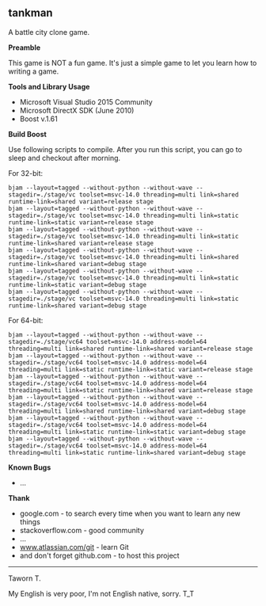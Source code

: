 **tankman**
-------

A battle city clone game.

**Preamble**

This game is NOT a fun game.  It's just a simple game to let you learn how to writing a game.

**Tools and Library Usage**

 - Microsoft Visual Studio 2015 Community
 - Microsoft DirectX SDK (June 2010)
 - Boost v.1.61

**Build Boost**

Use following scripts to compile.  After you run this script, you can go to sleep and checkout after morning.

For 32-bit:

	bjam --layout=tagged --without-python --without-wave --stagedir=./stage/vc toolset=msvc-14.0 threading=multi link=shared runtime-link=shared variant=release stage
	bjam --layout=tagged --without-python --without-wave --stagedir=./stage/vc toolset=msvc-14.0 threading=multi link=static runtime-link=static variant=release stage
	bjam --layout=tagged --without-python --without-wave --stagedir=./stage/vc toolset=msvc-14.0 threading=multi link=static runtime-link=shared variant=release stage
	bjam --layout=tagged --without-python --without-wave --stagedir=./stage/vc toolset=msvc-14.0 threading=multi link=shared runtime-link=shared variant=debug stage
	bjam --layout=tagged --without-python --without-wave --stagedir=./stage/vc toolset=msvc-14.0 threading=multi link=static runtime-link=static variant=debug stage
	bjam --layout=tagged --without-python --without-wave --stagedir=./stage/vc toolset=msvc-14.0 threading=multi link=static runtime-link=shared variant=debug stage

For 64-bit:

	bjam --layout=tagged --without-python --without-wave --stagedir=./stage/vc64 toolset=msvc-14.0 address-model=64 threading=multi link=shared runtime-link=shared variant=release stage
	bjam --layout=tagged --without-python --without-wave --stagedir=./stage/vc64 toolset=msvc-14.0 address-model=64 threading=multi link=static runtime-link=static variant=release stage
	bjam --layout=tagged --without-python --without-wave --stagedir=./stage/vc64 toolset=msvc-14.0 address-model=64 threading=multi link=static runtime-link=shared variant=release stage
	bjam --layout=tagged --without-python --without-wave --stagedir=./stage/vc64 toolset=msvc-14.0 address-model=64 threading=multi link=shared runtime-link=shared variant=debug stage
	bjam --layout=tagged --without-python --without-wave --stagedir=./stage/vc64 toolset=msvc-14.0 address-model=64 threading=multi link=static runtime-link=static variant=debug stage
	bjam --layout=tagged --without-python --without-wave --stagedir=./stage/vc64 toolset=msvc-14.0 address-model=64 threading=multi link=static runtime-link=shared variant=debug stage

**Known Bugs**

 - ...

**Thank**

 - google.com - to search every time when you want to learn any new things
 - stackoverflow.com - good community
 - ...
 - www.atlassian.com/git - learn Git
 - and don't forget github.com - to host this project

----------
Taworn T.

My English is very poor, I'm not English native, sorry. T_T

